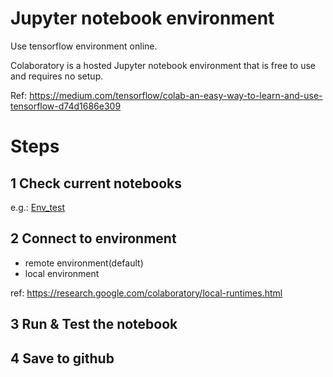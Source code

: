 # Jupyter notebook environment

Use tensorflow environment online.

Colaboratory is a hosted Jupyter notebook environment that is free to use and requires no setup.

Ref: 
https://medium.com/tensorflow/colab-an-easy-way-to-learn-and-use-tensorflow-d74d1686e309

# Steps

## 1 Check current notebooks

e.g.: [Env_test](https://colab.research.google.com/github/bing0037/Jupyter_test/blob/master/Env_test.ipynb)

## 2 Connect to environment

* remote environment(default)
* local environment

ref: https://research.google.com/colaboratory/local-runtimes.html

## 3 Run & Test the notebook

## 4 Save to github
